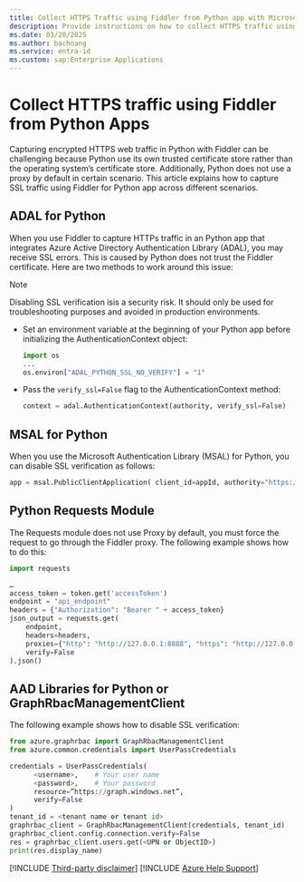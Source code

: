 ```yaml
---
title: Collect HTTPS Traffic using Fiddler from Python app with Microsoft Entra ID
description: Provide instructions on how to collect HTTPS traffic using Fiddler from Microsoft Entra ID Apps
ms.date: 03/20/2025
ms.author: bachoang
ms.service: entra-id
ms.custom: sap:Enterprise Applications
---
```

# Collect HTTPS traffic using Fiddler from Python Apps

Capturing encrypted HTTPS web traffic in Python with Fiddler can be challenging because Python use its own trusted certificate store rather than the operating system’s certificate store. Additionally, Python does not use a proxy by default in certain scenario. This article explains how to capture SSL traffic using Fiddler for Python app across different scenarios.

## ADAL for Python

When you use Fiddler to capture HTTPs traffic in an Python app that integrates Azure Active Directory Authentication Library (ADAL), you may receive SSL errors. This is caused by Python does not trust the Fiddler certificate. Here are two methods to work around this issue:

> [!Note]
> Disabling SSL verification isis a security risk. It should only be used for troubleshooting purposes and avoided in production environments.

- Set an environment variable at the beginning of your Python app before initializing the AuthenticationContext object:

    ```python
    import os
    ...
    os.environ["ADAL_PYTHON_SSL_NO_VERIFY"] = "1"
    ```
- Pass the `verify_ssl=False` flag to the AuthenticationContext method:
    ```python
    context = adal.AuthenticationContext(authority, verify_ssl=False)
    ```

## MSAL for Python
When you use the Microsoft Authentication Library (MSAL) for Python, you can disable SSL verification as follows:

```python
app = msal.PublicClientApplication( client_id=appId, authority="https://login.microsoftonline.com/" + tenantId, verify=False )
```
## Python Requests Module

The Requests module does not use Proxy by default, you must force the request to go through the Fiddler proxy.  The following example shows how to do this:

```python
import requests

…
access_token = token.get('accessToken')
endpoint = "api_endpoint"
headers = {"Authorization": "Bearer " + access_token}
json_output = requests.get(
    endpoint,
    headers=headers,
    proxies={"http": "http://127.0.0.1:8888", "https": "http://127.0.0.1:8888"},
    verify=False
).json()
```
## AAD Libraries for Python or GraphRbacManagementClient

The following example shows how to disable SSL verification:

```python
from azure.graphrbac import GraphRbacManagementClient
from azure.common.credentials import UserPassCredentials

credentials = UserPassCredentials(
      <username>,    # Your user name
      <password>,    # Your password
      resource=”https://graph.windows.net”,
      verify=False
)
tenant_id = <tenant name or tenant id>
graphrbac_client = GraphRbacManagementClient(credentials, tenant_id)
graphrbac_client.config.connection.verify=False
res = graphrbac_client.users.get(<UPN or ObjectID>)
print(res.display_name)
```

[!INCLUDE [Third-party disclaimer](../../../includes/third-party-disclaimer.md)]
[!INCLUDE [Azure Help Support](../../../includes/azure-help-support.md)]
